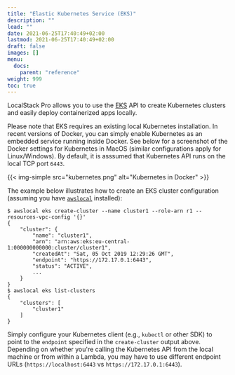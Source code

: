 ```yaml
---
title: "Elastic Kubernetes Service (EKS)"
description: ""
lead: ""
date: 2021-06-25T17:40:49+02:00
lastmod: 2021-06-25T17:40:49+02:00
draft: false
images: []
menu: 
  docs:
    parent: "reference"
weight: 999
toc: true
---
```

LocalStack Pro allows you to use the [EKS](https://docs.aws.amazon.com/eks/) API to create Kubernetes clusters and easily deploy containerized apps locally.

Please note that EKS requires an existing local Kubernetes installation. In recent versions of Docker, you can simply enable Kubernetes as an embedded service running inside Docker. See below for a screenshot of the Docker settings for Kubernetes in MacOS (similar configurations apply for Linux/Windows). By default, it is asssumed that Kubernetes API runs on the local TCP port `6443`.

{{< img-simple src="kubernetes.png" alt="Kubernetes in Docker" >}}

The example below illustrates how to create an EKS cluster configuration (assuming you have [`awslocal`](https://github.com/localstack/awscli-local) installed):
```
$ awslocal eks create-cluster --name cluster1 --role-arn r1 --resources-vpc-config '{}'
{
    "cluster": {
        "name": "cluster1",
        "arn": "arn:aws:eks:eu-central-1:000000000000:cluster/cluster1",
        "createdAt": "Sat, 05 Oct 2019 12:29:26 GMT",
        "endpoint": "https://172.17.0.1:6443",
        "status": "ACTIVE",
        ...
    }
}
$ awslocal eks list-clusters
{
    "clusters": [
        "cluster1"
    ]
}
```
Simply configure your Kubernetes client (e.g., `kubectl` or other SDK) to point to the `endpoint` specified in the `create-cluster` output above. Depending on whether you're calling the Kubernetes API from the local machine or from within a Lambda, you may have to use different endpoint URLs (`https://localhost:6443` vs `https://172.17.0.1:6443`).
